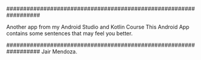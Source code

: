 ##################################################################

Another app from my Android Studio and Kotlin Course This Android App contains some sentences that may feel you better.

################################################################## Jair Mendoza.